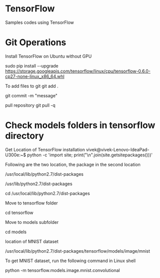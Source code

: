 # TensorFlow
Samples codes using TensorFlow

Git Operations
==============
Install TensorFlow on Ubuntu without GPU

sudo pip install --upgrade https://storage.googleapis.com/tensorflow/linux/cpu/tensorflow-0.6.0-cp27-none-linux_x86_64.whl

To add files to git
git add .

git commit -m "message"

pull repository
git pull -q

Check models folders in tensorflow directory
============================================

Get Location of TensorFlow installation
vivek@vivek-Lenovo-IdeaPad-U300e:~$ python -c 'import site; print("\n".join(site.getsitepackages()))'

Following are the two location, the package in the second location

/usr/local/lib/python2.7/dist-packages

/usr/lib/python2.7/dist-packages

cd /usr/local/lib/python2.7/dist-packages

Move to tensorflow folder

cd tensorflow

Move to models subfolder

cd models

location of MNIST dataset

/usr/local/lib/python2.7/dist-packages/tensorflow/models/image/mnist

To get MNIST dataset, run the following command in Linux shell

python -m tensorflow.models.image.mnist.convolutional










